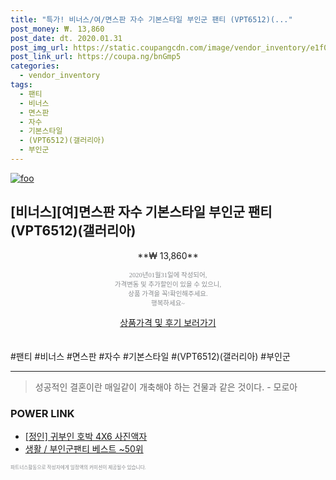 ```yaml
--- 
title: "특가! 비너스/여/면스판 자수 기본스타일 부인군 팬티 (VPT6512)(..." 
post_money: ₩. 13,860 
post_date: dt. 2020.01.31 
post_img_url: https://static.coupangcdn.com/image/vendor_inventory/e1f0/7c13fd512f15c91f7339b2ce3ed8cd025bd1e6231a43c0633f0b7f355fe6.JPG 
post_link_url: https://coupa.ng/bnGmp5 
categories: 
  - vendor_inventory 
tags: 
  - 팬티 
  - 비너스 
  - 면스판 
  - 자수 
  - 기본스타일 
  - (VPT6512)(갤러리아) 
  - 부인군 
--- 
```

[![foo](https://static.coupangcdn.com/image/vendor_inventory/e1f0/7c13fd512f15c91f7339b2ce3ed8cd025bd1e6231a43c0633f0b7f355fe6.JPG)](https://coupa.ng/bnGmp5) 

## [비너스][여]면스판 자수 기본스타일 부인군 팬티 (VPT6512)(갤러리아) 
<p style="text-align: center;">**₩ 13,860**</p> 
<p style="text-align: center;"><span style="color: #898c8f; font-family: Georgia,Times,serif; font-size: 0.75em;">2020년01월31일에 작성되어, <br>가격변동 및 추가할인이 있을 수 있으니,<br> 상품 가격을 꼭!확인해주세요.<br>행복하세요~</span> 
</p>	 
<div markdown="0" style="text-align: center;"><a href="https://coupa.ng/bnGmp5" class="btn btn--success">상품가격 및 후기 보러가기</a></div> 
<br><br> 
  #팬티 #비너스 #면스판 #자수 #기본스타일 #(VPT6512)(갤러리아) #부인군 
<hr> 

> 성공적인 결혼이란 매일같이 개축해야 하는 건물과 같은 것이다. - 모로아 


### POWER LINK

* <a href="https://blog.naver.com/fasyy4321/221790243343" target="_blank">[정인] 귀부인 호박 4X6 사진액자</a>
* <a href="https://blog.naver.com/santokki14/221790909620" target="_blank">생활 / 부인군팬티 베스트 ~50위</a>

<span style="color: #898c8f; font-family: Georgia,Times,serif; font-size: 0.55em;">파트너스활동으로 작성자에게 일정액의 커미션이 제공될수 있습니다.</span> 

